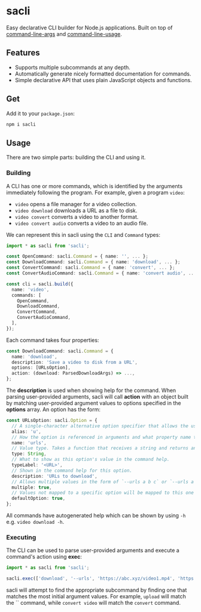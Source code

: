 # sacli

Easy declarative CLI builder for Node.js applications. Built on top of [command-line-args](https://github.com/75lb/command-line-args) and [command-line-usage](https://github.com/75lb/command-line-usage).

## Features

- Supports multiple subcommands at any depth.
- Automatically generate nicely formatted documentation for commands.
- Simple declarative API that uses plain JavaScript objects and functions.

## Get

Add it to your `package.json`:

```bash
npm i sacli
```

## Usage

There are two simple parts: building the CLI and using it.

### Building

A CLI has one or more commands, which is identified by the arguments immediately following the program. For example, given a program `video`:

- `video` opens a file manager for a video collection.
- `video download` downloads a URL as a file to disk.
- `video convert` converts a video to another format.
- `video convert audio` converts a video to an audio file.

We can represent this in sacli using the `CLI` and `Command` types:

```typescript
import * as sacli from 'sacli';

const OpenCommand: sacli.Command = { name: '', ... };
const DownloadCommand: sacli.Command = { name: 'download', ... };
const ConvertCommand: sacli.Command = { name: 'convert', ... };
const ConvertAudioCommand: sacli.Command = { name: 'convert audio', ... };

const cli = sacli.build({
  name: 'video',
  commands: [
    OpenCommand,
    DownloadCommand,
    ConvertCommand,
    ConvertAudioCommand,
  ], 
});
```

Each command takes four properties:

```typescript
const DownloadCommand: sacli.Command = {
  name: 'download',
  description: 'Save a video to disk from a URL',
  options: [URLsOption],
  action: (download: ParsedDownloadArgs) => ...,
};
```

The **description** is used when showing help for the command. When parsing user-provided arguments, sacli will call **action** with an object built by matching user-provided argument values to options specified in the **options** array. An option has the form:

```typescript
const URLsOption: sacli.Option = {
  // A single-character alternative option specifier that allows the user to specify `-u` instead of `--urls`.
  alias: 'u',
  // How the option is referenced in arguments and what property name to map the value to in the resulting parsed object.
  name: 'urls',
  // Value type. Takes a function that receives a string and returns any value.
  type: String,
  // What to show as this option's value in the command help.
  typeLabel: '<URL>',
  // Shown in the command help for this option.
  description: 'URLs to download',
  // Allows multiple values in the form of `--urls a b c` or `--urls a --urls b --urls c`
  multiple: true,
  // Values not mapped to a specific option will be mapped to this one e.g. `video a b c`.
  defaultOption: true,
};
```

All commands have autogenerated help which can be shown by using `-h` e.g. `video download -h`.

### Executing

The CLI can be used to parse user-provided arguments and execute a command's action using **exec**:

```typescript
import * as sacli from 'sacli';

sacli.exec(['download', '--urls', 'https://abc.xyz/video1.mp4', 'https://tenfour.com/43726.mp4'], cli);
```

sacli will attempt to find the appropriate subcommand by finding one that matches the most initial argument values. For example, `upload` will match the `` command, while `convert video` will match the `convert` command.

